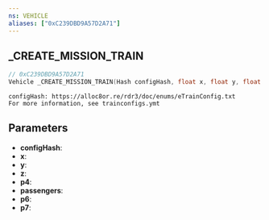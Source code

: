 ```yaml
---
ns: VEHICLE
aliases: ["0xC239DBD9A57D2A71"]
---
```

## _CREATE_MISSION_TRAIN

```c
// 0xC239DBD9A57D2A71
Vehicle _CREATE_MISSION_TRAIN(Hash configHash, float x, float y, float z, BOOL p4, BOOL passengers, BOOL p6, BOOL p7);
```

```
configHash: https://alloc8or.re/rdr3/doc/enums/eTrainConfig.txt
For more information, see trainconfigs.ymt
```

## Parameters
* **configHash**:
* **x**:
* **y**:
* **z**:
* **p4**:
* **passengers**:
* **p6**:
* **p7**:
